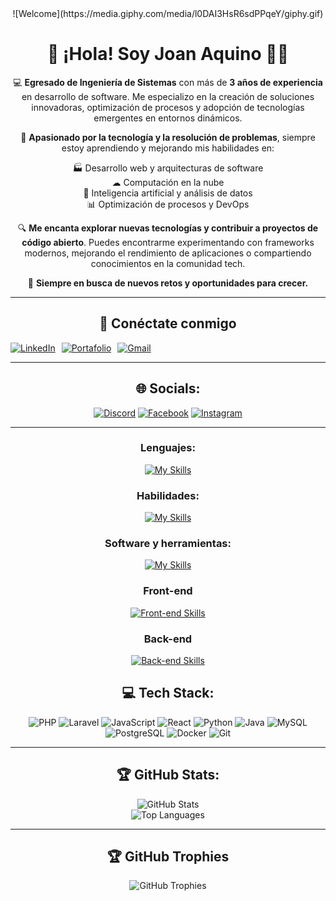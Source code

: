 <div align="center">
![Welcome](https://media.giphy.com/media/l0DAI3HsR6sdPPqeY/giphy.gif)

# 👋 ¡Hola! Soy Joan Aquino 👨‍💻

💻 **Egresado de Ingeniería de Sistemas** con más de **3 años de experiencia** en desarrollo de software. Me especializo en la creación de soluciones innovadoras, optimización de procesos y adopción de tecnologías emergentes en entornos dinámicos.

🚀 **Apasionado por la tecnología y la resolución de problemas**, siempre estoy aprendiendo y mejorando mis habilidades en:

<div align="center">
  <p style="text-align: center;">
    🏭 Desarrollo web y arquitecturas de software <br>
    ☁ Computación en la nube <br>
    🤖 Inteligencia artificial y análisis de datos <br>
    📊 Optimización de procesos y DevOps
  </p>
</div>


🔍 **Me encanta explorar nuevas tecnologías y contribuir a proyectos de código abierto**. Puedes encontrarme experimentando con frameworks modernos, mejorando el rendimiento de aplicaciones o compartiendo conocimientos en la comunidad tech.

🌱 **Siempre en busca de nuevos retos y oportunidades para crecer.**

---

## 📧 Conéctate conmigo

<div style="display: flex; gap: 10px;">
  <a href="https://www.linkedin.com/in/joan-aquino/">
    <img src="https://img.shields.io/badge/LinkedIn-0A66C2?style=for-the-badge&logo=linkedin&logoColor=white" alt="LinkedIn">
  </a>
  <a href="https://jaquinov.engineer">
    <img src="https://img.shields.io/badge/Portafolio-000000?style=for-the-badge&logo=About.me&logoColor=white" alt="Portafolio">
  </a>
  <a href="mailto:joan.aquino.vasquez@gmail.com">
    <img src="https://img.shields.io/badge/Gmail-D14836?style=for-the-badge&logo=gmail&logoColor=white" alt="Gmail">
  </a>
</div>


---

## 🌐 Socials:

<div align="center">

[![Discord](https://img.shields.io/badge/Discord-%237289DA.svg?logo=discord&logoColor=white)](https://discord.gg/joan_aquino) [![Facebook](https://img.shields.io/badge/Facebook-%231877F2.svg?logo=Facebook&logoColor=white)](https://facebook.com/JoanAquinoVasquez) [![Instagram](https://img.shields.io/badge/Instagram-%23E4405F.svg?logo=Instagram&logoColor=white)](https://www.instagram.com/joan_aquinovasquez/)

</div>

---

### Lenguajes:

[![My Skills](https://skillicons.dev/icons?i=php,py,java,js,css&perline=5)](https://skillicons.dev)

### Habilidades:

[![My Skills](https://skillicons.dev/icons?i=git,github&perline=9)](https://skillicons.dev)

### Software y herramientas:

[![My Skills](https://skillicons.dev/icons?i=vscode,figma,postman&perline=5)](https://skillicons.dev)

### Front-end

[![Front-end Skills](https://skillicons.dev/icons?i=html,tailwind,bootstrap,react,js,vite&perline=6)](https://skillicons.dev)

### Back-end

[![Back-end Skills](https://skillicons.dev/icons?i=laravel,mysql,aws,gcp,azure,git,docker,linux,php,py,flask,postgres&perline=6)](https://skillicons.dev)

## 💻 Tech Stack:

![PHP](https://img.shields.io/badge/PHP-777BB4?style=for-the-badge&logo=php&logoColor=white) ![Laravel](https://img.shields.io/badge/Laravel-FF2D20?style=for-the-badge&logo=laravel&logoColor=white) ![JavaScript](https://img.shields.io/badge/JavaScript-F7DF1E?style=for-the-badge&logo=javascript&logoColor=black) ![React](https://img.shields.io/badge/React-61DAFB?style=for-the-badge&logo=react&logoColor=black) ![Python](https://img.shields.io/badge/Python-3776AB?style=for-the-badge&logo=python&logoColor=white) ![Java](https://img.shields.io/badge/Java-007396?style=for-the-badge&logo=openjdk&logoColor=white) ![MySQL](https://img.shields.io/badge/MySQL-4479A1?style=for-the-badge&logo=mysql&logoColor=white) ![PostgreSQL](https://img.shields.io/badge/PostgreSQL-336791?style=for-the-badge&logo=postgresql&logoColor=white) ![Docker](https://img.shields.io/badge/Docker-2496ED?style=for-the-badge&logo=docker&logoColor=white) ![Git](https://img.shields.io/badge/Git-F05033?style=for-the-badge&logo=git&logoColor=white)

---

## 🏆 GitHub Stats:

<div align="center">

![GitHub Stats](https://github-readme-stats.vercel.app/api?username=JoanAquinoVasquez&theme=tokyonight&hide_border=true&include_all_commits=false&count_private=false)
<br/>
![Top Languages](https://github-readme-stats.vercel.app/api/top-langs/?username=JoanAquinoVasquez&theme=tokyonight&hide_border=true&include_all_commits=false&count_private=false&layout=compact)

</div>

---

## 🏆 GitHub Trophies

<div align="center">
  
![GitHub Trophies](https://github-profile-trophy.vercel.app/?username=JoanAquinoVasquez&theme=radical&no-frame=false&no-bg=true&margin-w=4)

</div>
